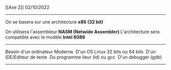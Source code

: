 [[Axe 2]]
02/10/2022
****
On se basera sur une architecture **x86 (32 bit)**

On utilisera l'assembleur **NASM (Netwide Assembler)**
L'architecture sera compatible avec le modèle **Intel 8086**

****

Besoin d'un ordinateur Moderne 
D'un OS Linux 32 bits ou 64 bits 
D'un IDE/Editeur de texte 
Du programme lieur (ld) ou gcc 
D'un debugger (gdb) 

---------------------------------------------------------------------------